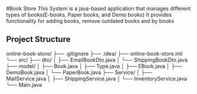 #Book Store 
This System is a java-based application that manages different types of books(E-books, Paper books, and Demo books)
It provides functionality for adding books, remove outdated books and by books

## Project Structure 

online-book-store/
├── .gitignore
├── .idea/
├── online-book-store.iml
└── src/
    ├── dto/
    │   ├── EmailBookDto.java
    │   └── ShippingBookDto.java
    ├── model/
    │   ├── Book.java
    │   ├── Type.java
    │   ├── EBook.java
    │   ├── DemoBook.java
    │   └── PaperBook.java
    ├── Service/
    │   ├── MailService.java
    │   ├── ShippingService.java
    │   └── InventoryService.java
    └── Main.java
